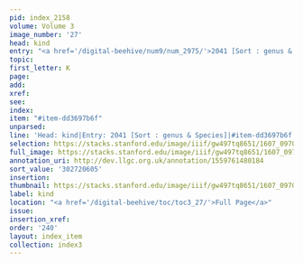 ```yaml
---
pid: index_2158
volume: Volume 3
image_number: '27'
head: kind
entry: "<a href='/digital-beehive/num9/num_2975/'>2041 [Sort : genus & Species]</a>"
topic:
first_letter: K
page:
add:
xref:
see:
index:
item: "#item-dd3697b6f"
unparsed:
line: 'Head: kind|Entry: 2041 [Sort : genus & Species]|#item-dd3697b6f'
selection: https://stacks.stanford.edu/image/iiif/gw497tq8651/1607_0970/836,605,363,101/full/0/default.jpg
full_image: https://stacks.stanford.edu/image/iiif/gw497tq8651/1607_0970/full/full/0/default.jpg
annotation_uri: http://dev.llgc.org.uk/annotation/1559761480184
sort_value: '302720605'
insertion:
thumbnail: https://stacks.stanford.edu/image/iiif/gw497tq8651/1607_0970/836,605,363,101/150,/0/default.jpg
label: kind
location: "<a href='/digital-beehive/toc/toc3_27/'>Full Page</a>"
issue:
insertion_xref:
order: '240'
layout: index_item
collection: index3
---
```

